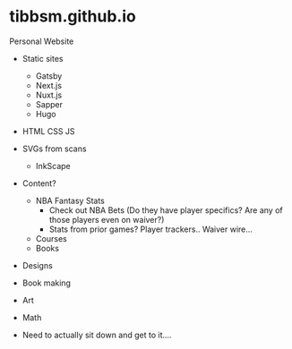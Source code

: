 # tibbsm.github.io

Personal Website

* Static sites
  * Gatsby
  * Next.js
  * Nuxt.js
  * Sapper
  * Hugo
* HTML CSS JS

* SVGs from scans
  * InkScape
  
* Content?
    * NBA Fantasy Stats
        * Check out NBA Bets (Do they have player specifics? Are any of those players even on waiver?)
        * Stats from prior games? Player trackers.. Waiver wire...
    * Courses
    * Books
* Designs
* Book making
* Art
* Math

* Need to actually sit down and get to it.... 

